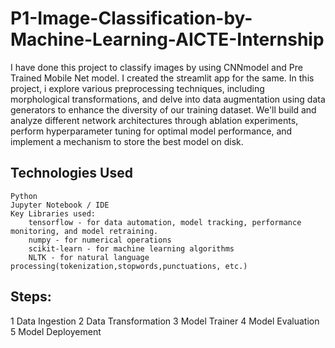 # P1-Image-Classification-by-Machine-Learning-AICTE-Internship

I have done this project to classify images by using CNNmodel and Pre Trained Mobile Net model. I created the streamlit app for the same.
In this project, i explore various preprocessing techniques, including morphological transformations, and delve into data augmentation using data generators to enhance the diversity of our training dataset. We'll build and analyze different network architectures through ablation experiments, perform hyperparameter tuning for optimal model performance, and implement a mechanism to store the best model on disk.

## Technologies Used

    Python
    Jupyter Notebook / IDE
    Key Libraries used:
        tensorflow - for data automation, model tracking, performance monitoring, and model retraining. 
        numpy - for numerical operations
        scikit-learn - for machine learning algorithms
        NLTK - for natural language processing(tokenization,stopwords,punctuations, etc.)


## Steps:

1 Data Ingestion
2 Data Transformation
3 Model Trainer
4 Model Evaluation
5 Model Deployement